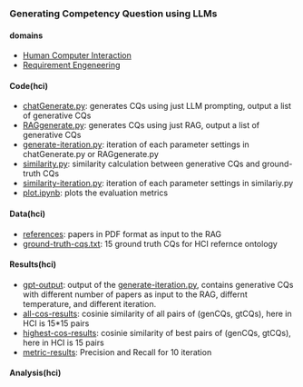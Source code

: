 ### Generating Competency Question using LLMs

#### domains
- [Human Computer Interaction](hci/)
- [Requirement Engeneering](re/)

#### Code(hci)
- [chatGenerate.py](hci/chatGenerate.py): generates CQs using just LLM prompting, output a list of generative CQs
- [RAGgenerate.py](hci/RAGgenerate.py): generates CQs using just RAG, output a list of generative CQs
- [generate-iteration.py](hci/generate-iteration.py): iteration of each parameter settings in chatGenerate.py or RAGgenerate.py
- [similarity.py](hci/similarity.py): similarity calculation between generative CQs and ground-truth CQs
- [similarity-iteration.py](hci/similarity.py): iteration of each parameter settings in similariy.py
- [plot.ipynb](hci/plot.ipynb): plots the evaluation metrics

#### Data(hci)
- [references](hci/reference/): papers in PDF format as input to the RAG
- [ground-truth-cqs.txt](hci/ground-truth-cqs.txt): 15 ground truth CQs for HCI refernce ontology

#### Results(hci)
- [gpt-output](hci/gpt-output/): output of the [generate-iteration.py](hci/generate-iteration.py), contains generative CQs with different number of papers as input to the RAG, differnt temperature, and different iteration.
- [all-cos-results](hci/all-cos-results/): cosinie similarity of all pairs of (genCQs, gtCQs), here in HCI is 15*15 pairs
- [highest-cos-results](hci/highest-cos-results/): cosinie similarity of best pairs of (genCQs, gtCQs), here in HCI is 15 pairs
- [metric-results](hci:metric-results/): Precision and Recall for 10 iteration

#### Analysis(hci)

